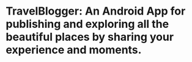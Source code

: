# TravelBlogger: An Android App for publishing and exploring all the beautiful places by sharing your experience and moments.
